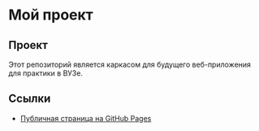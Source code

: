 # Мой проект

## Проект
Этот репозиторий является каркасом для будущего веб-приложения для практики в ВУЗе.

## Ссылки
- [Публичная страница на GitHub Pages](https://sonyabrk.github.io/mireaPractice/)